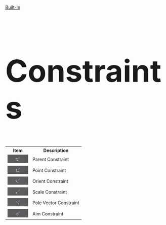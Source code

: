 [Built-In](builtIn.md)

<h1 style="font-size:10vw">Constraints</h1>

<table>
  <tr>
    <th>Item</th>
    <th>Description</th>
  </tr>
  <tr>
    <td><img src = "./images/Constraints/1.png"></img></td>
    <td>Parent Constraint</td>
  </tr>
  <tr>
    <td><img src = "./images/Constraints/2.png"></img></td>
    <td>Point Constraint</td>
  </tr>
  <tr>
    <td><img src = "./images/Constraints/3.png"></img></td>
    <td>Orient Constraint</td>
  </tr>
  <tr>
    <td><img src = "./images/Constraints/4.png"></img></td>
    <td>Scale Constraint</td>
  </tr>
  <tr>
    <td><img src = "./images/Constraints/5.png"></img></td>
    <td>Pole Vector Constraint</td>
  </tr>
  <tr>
    <td><img src = "./images/Constraints/6.png"></img></td>
    <td>Aim Constraint</td>
  </tr>
</table>
